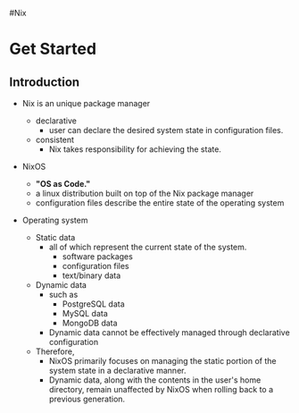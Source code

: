 #Nix 
# Get Started
## Introduction

- Nix is an unique package manager
	- declarative
		- user can declare the desired system state in configuration files.
	- consistent
		- Nix takes responsibility for achieving the state.

-  NixOS
	- **"OS as Code."**
	- a linux distribution built on top of the Nix package manager
	- configuration files describe the entire state of the operating system

- Operating system
	- Static data
		- all of which represent the current state of the system. 
			- software packages
			- configuration files
			- text/binary data
	- Dynamic data
		 - such as 
			 - PostgreSQL data
			 - MySQL data
			 - MongoDB data
		 - Dynamic data cannot be effectively managed through declarative configuration
	- Therefore,
		- NixOS primarily focuses on managing the static portion of the system state in a declarative manner.
		- Dynamic data, along with the contents in the user's home directory, remain unaffected by NixOS when rolling back to a previous generation.
